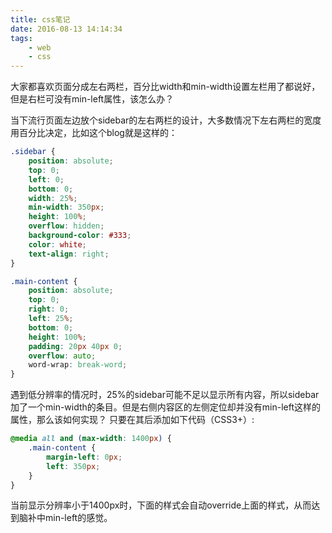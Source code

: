 ```yaml
---
title: css笔记
date: 2016-08-13 14:14:34
tags: 
    - web
    - css
---
```

大家都喜欢页面分成左右两栏，百分比width和min-width设置左栏用了都说好，但是右栏可没有min-left属性，该怎么办？

<!--more-->

当下流行页面左边放个sidebar的左右两栏的设计，大多数情况下左右两栏的宽度用百分比决定，比如这个blog就是这样的：


```css
.sidebar {
    position: absolute;
    top: 0;
    left: 0;
    bottom: 0;
    width: 25%;
    min-width: 350px;
    height: 100%;
    overflow: hidden;
    background-color: #333;
    color: white;
    text-align: right;
}

.main-content {
    position: absolute;
    top: 0;
    right: 0;
    left: 25%;
    bottom: 0;
    height: 100%;
    padding: 20px 40px 0;
    overflow: auto;
    word-wrap: break-word;
}
```
    
遇到低分辨率的情况时，25%的sidebar可能不足以显示所有内容，所以sidebar加了一个min-width的条目。但是右侧内容区的左侧定位却并没有min-left这样的属性，那么该如何实现？
只要在其后添加如下代码（CSS3+）:

```css
@media all and (max-width: 1400px) {
    .main-content {
        margin-left: 0px;
        left: 350px;
    }
}
```

当前显示分辨率小于1400px时，下面的样式会自动override上面的样式，从而达到脑补中min-left的感觉。